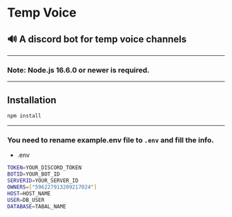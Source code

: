 # Temp Voice


## 🔊 A discord bot for temp voice channels

---
### Note: Node.js 16.6.0 or newer is required.
---

## Installation

```sh
npm install
```
---

### You need to rename example.env file to `.env` and fill the info.

- .env
```sh
TOKEN=YOUR_DISCORD_TOKEN
BOTID=YOUR_BOT_ID
SERVERID=YOUR_SERVER_ID
OWNERS=["596227913209217024"]
HOST=HOST_NAME
USER=DB_USER
DATABASE=TABAL_NAME
```
